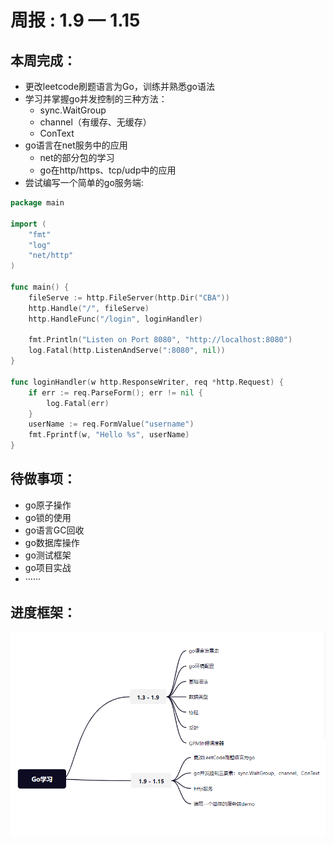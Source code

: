 # 周报 : 1.9 — 1.15 



## 本周完成：

- 更改leetcode刷题语言为Go，训练并熟悉go语法
- 学习并掌握go并发控制的三种方法：
  - sync.WaitGroup
  - channel（有缓存、无缓存）
  - ConText
- go语言在net服务中的应用
  - net的部分包的学习
  - go在http/https、tcp/udp中的应用
- 尝试编写一个简单的go服务端:

```go
package main

import (
	"fmt"
	"log"
	"net/http"
)

func main() {
	fileServe := http.FileServer(http.Dir("CBA"))
	http.Handle("/", fileServe)
	http.HandleFunc("/login", loginHandler)

	fmt.Println("Listen on Port 8080", "http://localhost:8080")
	log.Fatal(http.ListenAndServe(":8080", nil))
}

func loginHandler(w http.ResponseWriter, req *http.Request) {
	if err := req.ParseForm(); err != nil {
		log.Fatal(err)
	}
	userName := req.FormValue("username")
	fmt.Fprintf(w, "Hello %s", userName)
}

```



## 待做事项：

- go原子操作
- go锁的使用
- go语言GC回收
- go数据库操作
- go测试框架
- go项目实战
- ······



## 进度框架：

![进度框架](image\第二次周报框架.png)
